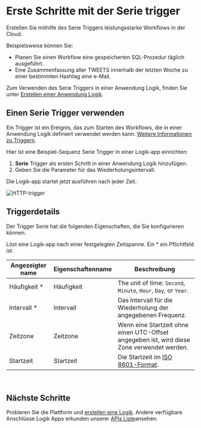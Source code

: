 <properties
    pageTitle="Serie Trigger Logik Apps hinzufügen | Microsoft Azure"
    description="Übersicht über Trigger Serie und zum Azure Logik App verwenden."
    services=""
    documentationCenter=""
    authors="jeffhollan"
    manager="erikre"
    editor=""
    tags="connectors"/>

<tags
   ms.service="logic-apps"
   ms.devlang="na"
   ms.topic="article"
   ms.tgt_pltfrm="na"
   ms.workload="na"
   ms.date="07/18/2016"
   ms.author="jehollan"/>

# <a name="get-started-with-the-recurrence-trigger"></a>Erste Schritte mit der Serie trigger

Erstellen Sie mithilfe des Serie Triggers leistungsstarke Workflows in der Cloud.

Beispielsweise können Sie:

- Planen Sie einen Workflow eine gespeicherten SQL-Prozedur täglich ausgeführt.
- Eine Zusammenfassung aller TWEETS innerhalb der letzten Woche zu einer bestimmten Hashtag eine e-Mail.

Zum Verwenden des Serie Triggers in einer Anwendung Logik, finden Sie unter [Erstellen einer Anwendung Logik](../app-service-logic/app-service-logic-create-a-logic-app.md).

## <a name="use-a-recurrence-trigger"></a>Einen Serie Trigger verwenden

Ein Trigger ist ein Ereignis, das zum Starten des Workflows, die in einer Anwendung Logik definiert verwendet werden kann. [Weitere Informationen zu Triggern](connectors-overview.md).

Hier ist eine Beispiel-Sequenz Serie Trigger in einer Logik-app einrichten:

1. **Serie** Trigger als ersten Schritt in einer Anwendung Logik hinzufügen.
2. Geben Sie die Parameter für das Wiederholungsintervall.

Die Logik-app startet jetzt ausführen nach jeder Zeit.

![HTTP-trigger](./media/connectors-native-recurrence/using-trigger.png)

## <a name="trigger-details"></a>Triggerdetails

Der Trigger Serie hat die folgenden Eigenschaften, die Sie konfigurieren können.

Löst eine Logik-app nach einer festgelegten Zeitspanne.
Ein * ein Pflichtfeld ist.

|Angezeigter name|Eigenschaftenname|Beschreibung|
|---|---|---|
|Häufigkeit *|Häufigkeit|The unit of time: `Second`, `Minute`, `Hour`, `Day`, or `Year`.|
|Intervall *|Intervall|Das Intervall für die Wiederholung der angegebenen Frequenz.|
|Zeitzone|Zeitzone|Wenn eine Startzeit ohne einen UTC-Offset angegeben ist, wird diese Zone verwendet werden.|
|Startzeit|Startzeit|Die Startzeit im [ISO 8601-Format](https://en.wikipedia.org/wiki/ISO_8601#Combined_date_and_time_representations).|
<br>


## <a name="next-steps"></a>Nächste Schritte

Probieren Sie die Plattform und [erstellen eine Logik](../app-service-logic/app-service-logic-create-a-logic-app.md). Andere verfügbare Anschlüsse Logik Apps erkunden unserer [APIs Liste](apis-list.md)ansehen.
